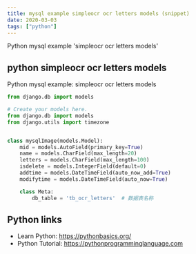 ```yaml
---
title: mysql example simpleocr ocr letters models (snippet)
date: 2020-03-03
tags: ["python"]
---
```

Python mysql example 'simpleocr ocr letters models'


## python simpleocr ocr letters models

Python mysql example: simpleocr ocr letters models

```python
from django.db import models

# Create your models here.
from django.db import models
from django.utils import timezone


class mysqlImage(models.Model):
    mid = models.AutoField(primary_key=True)
    name = models.CharField(max_length=20)
    letters = models.CharField(max_length=100)
    isdelete = models.IntegerField(default=0)
    addtime = models.DateTimeField(auto_now_add=True)
    modifytime = models.DateTimeField(auto_now=True)

    class Meta:
        db_table = 'tb_ocr_letters'  # 数据表名称


```

## Python links

- Learn Python: https://pythonbasics.org/
- Python Tutorial: https://pythonprogramminglanguage.com
